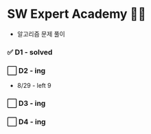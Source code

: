 # SW Expert Academy 👩‍💻

* 알고리즘 문제 풀이



### ✅ D1 - solved

### ⬜ D2 - ing

* 8/29 - left 9

### ⬜ D3 - ing

### ⬜ D4 - ing